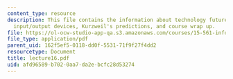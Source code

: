 ```yaml
---
content_type: resource
description: This file contains the information about technology futures, communications,
  input/output devices, Kurzweil's predictions, and course wrap up.
file: https://ol-ocw-studio-app-qa.s3.amazonaws.com/courses/15-561-information-technology-essentials-spring-2005/afd96589b7020aa7da2ebcfc28d53274_lecture16.pdf
file_type: application/pdf
parent_uid: 162f5ef5-0118-dd0f-5531-71f9f27f4dd2
resourcetype: Document
title: lecture16.pdf
uid: afd96589-b702-0aa7-da2e-bcfc28d53274
---
```

